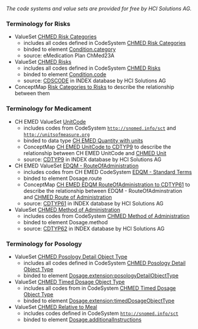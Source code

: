 *The code systems and value sets are provided for free by HCI Solutions AG.*

### Terminology for Risks
* ValueSet [CHMED Risk Categories](ValueSet-chmed-valueset-risks-category.html)
   * includes all codes defined in CodeSystem [CHMED Risk Categories](CodeSystem-chmed-codesystem-risks-category.html) 
   * binded to element [Condition.category](StructureDefinition-chmed-condition-risks.html)
   * source: eMedication Plan ChMed23A
* ValueSet [CHMED Risks](ValueSet-chmed-valueset-risks-cdscode.html)
   * includes all codes defined in CodeSystem [CHMED Risks](CodeSystem-chmed-codesystem-risks-cdscode.html)
   * binded to element [Condition.code](StructureDefinition-chmed-condition-risks.html)
   * source: [CDSCODE](https://index.hcisolutions.ch/DataDoc/element/cdscode) in INDEX database by HCI Solutions AG
* ConceptMap [Risk Categories to Risks](ConceptMap-RiskCategories-to-Risks.html) to describe the relationship between them


### Terminology for Medicament
* CH EMED ValueSet [UnitCode](http://fhir.ch/ig/ch-emed/ValueSet/UnitCode)
   * includes codes from CodeSystem [`http://snomed.info/sct`](http://www.snomed.org/) and [`http://unitsofmeasure.org`](http://unitsofmeasure.org/)
   * binded to data type [CH EMED Quantity with units](http://fhir.ch/ig/ch-emed/StructureDefinition/ch-emed-quantity)
   * ConceptMap [CH EMED UnitCode to CDTYP9](ConceptMap-CHEMEDUnitCode-to-CDTYP9.html) to describe the relationship between CH EMED UnitCode and [CHMED Unit](CodeSystem-chmed-codesystem-cdtyp9.html)
   * source: [CDTYP9](https://index.hcisolutions.ch/index/current/get.aspx?schema=CODE&keytype=CDTYP&key=9) in INDEX database by HCI Solutions AG
* CH EMED ValueSet [EDQM - RouteOfAdministration](http://fhir.ch/ig/ch-emed/ValueSet/edqm-routeofadministration)
   * includes codes from CH EMED CodeSystem [EDQM - Standard Terms](http://fhir.ch/ig/ch-emed/CodeSystem/edqm-standardterms)
   * binded to element Dosage.route
   * ConceptMap [CH EMED EDQM RouteOfAdministration to CDTYP61](ConceptMap-CHEMEDEDQMROA-to-CDTYP61.html) to describe the relationship between EDQM - RouteOfAdminstration and [CHMED Route of Administration](CodeSystem-chmed-codesystem-cdtyp61.html)
   * source: [CDTYP61](https://index.hcisolutions.ch/index/current/get.aspx?schema=CODE&keytype=CDTYP&key=61&xsl=table.xslt) in INDEX database by HCI Solutions AG
* ValueSet [CHMED Method of Administration](ValueSet-chmed-valueset-cdtyp62.html)
   * includes codes from CodeSystem [CHMED Method of Administration](CodeSystem-chmed-codesystem-cdtyp62.html)
   * binded to element Dosage.method
   * source: [CDTYP62](https://index.hcisolutions.ch/index/current/get.aspx?schema=CODE&keytype=CDTYP&key=62&xsl=table.xslt) in INDEX database by HCI Solutions AG

### Terminology for Posology
* ValueSet [CHMED Posology Detail Object Type](ValueSet-chmed-valueset-posology-detail-object-type.html)
   * includes all codes defined in CodeSystem [CHMED Posology Detail Object Type](CodeSystem-chmed-codesystem-posology-detail-object-type.html)
   * binded to element [Dosage.extension:posologyDetailObjectType](StructureDefinition-chmed-dosage.html)
* ValueSet [CHMED Timed Dosage Object Type](ValueSet-chmed-valueset-timed-dosage-object-type.html)
   * includes all codes from in CodeSystem [CHMED Timed Dosage Object Type](CodeSystem-chmed-codesystem-timed-dosage-object-type.html)
   * binded to element [Dosage.extension:timedDosageObjectType](StructureDefinition-chmed-dosage.html)
* ValueSet [CHMED Relative to Meal](ValueSet-chmed-valueset-relative-to-meal.html)
   * includes codes defined in CodeSystem [`http://snomed.info/sct`](http://www.snomed.org/)
   * binded to element [Dosage.additionalInstructions](StructureDefinition-chmed-dosage.html)
